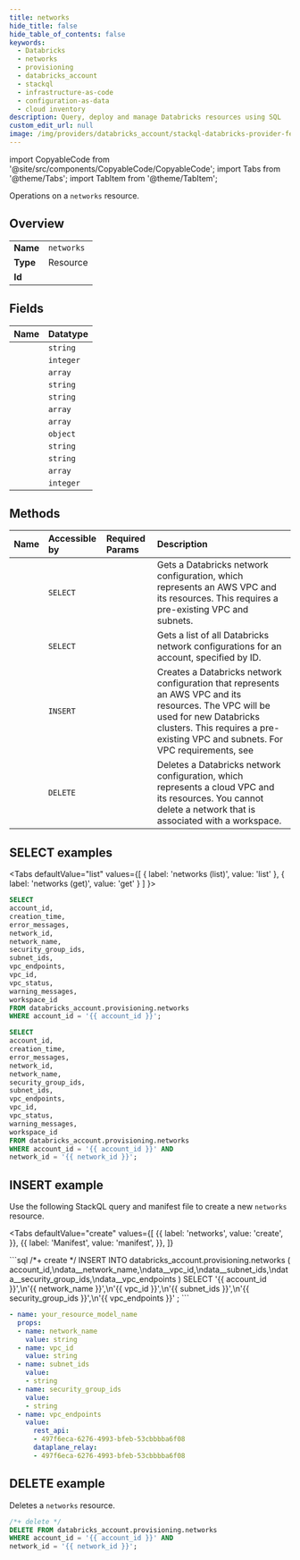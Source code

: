 ```yaml
---
title: networks
hide_title: false
hide_table_of_contents: false
keywords:
  - Databricks
  - networks
  - provisioning
  - databricks_account
  - stackql
  - infrastructure-as-code
  - configuration-as-data
  - cloud inventory
description: Query, deploy and manage Databricks resources using SQL
custom_edit_url: null
image: /img/providers/databricks_account/stackql-databricks-provider-featured-image.png
---
```


import CopyableCode from '@site/src/components/CopyableCode/CopyableCode';
import Tabs from '@theme/Tabs';
import TabItem from '@theme/TabItem';

Operations on a <code>networks</code> resource.  

## Overview
<table><tbody>
<tr><td><b>Name</b></td><td><code>networks</code></td></tr>
<tr><td><b>Type</b></td><td>Resource</td></tr>
<tr><td><b>Id</b></td><td><CopyableCode code="databricks_account.provisioning.networks" /></td></tr>
</tbody></table>

## Fields
| Name | Datatype |
|:-----|:---------|
| <CopyableCode code="account_id" /> | `string` |
| <CopyableCode code="creation_time" /> | `integer` |
| <CopyableCode code="error_messages" /> | `array` |
| <CopyableCode code="network_id" /> | `string` |
| <CopyableCode code="network_name" /> | `string` |
| <CopyableCode code="security_group_ids" /> | `array` |
| <CopyableCode code="subnet_ids" /> | `array` |
| <CopyableCode code="vpc_endpoints" /> | `object` |
| <CopyableCode code="vpc_id" /> | `string` |
| <CopyableCode code="vpc_status" /> | `string` |
| <CopyableCode code="warning_messages" /> | `array` |
| <CopyableCode code="workspace_id" /> | `integer` |

## Methods
| Name | Accessible by | Required Params | Description |
|:-----|:--------------|:----------------|:------------|
| <CopyableCode code="get" /> | `SELECT` | <CopyableCode code="account_id, network_id" /> | Gets a Databricks network configuration, which represents an AWS VPC and its resources.  This requires a pre-existing VPC and subnets. |
| <CopyableCode code="list" /> | `SELECT` | <CopyableCode code="account_id" /> | Gets a list of all Databricks network configurations for an account, specified by ID. |
| <CopyableCode code="create" /> | `INSERT` | <CopyableCode code="account_id" /> | Creates a Databricks network configuration that represents an AWS VPC and its resources. The VPC will be used for new Databricks clusters. This requires a pre-existing VPC and subnets. For VPC requirements, see |
| <CopyableCode code="delete" /> | `DELETE` | <CopyableCode code="account_id, network_id" /> | Deletes a Databricks network configuration, which represents a cloud VPC and its resources. You cannot delete a network that is associated with a workspace. |

## SELECT examples

<Tabs
    defaultValue="list"
    values={[
        { label: 'networks (list)', value: 'list' },
        { label: 'networks (get)', value: 'get' }
    ]
}>
<TabItem value="list">

```sql
SELECT
account_id,
creation_time,
error_messages,
network_id,
network_name,
security_group_ids,
subnet_ids,
vpc_endpoints,
vpc_id,
vpc_status,
warning_messages,
workspace_id
FROM databricks_account.provisioning.networks
WHERE account_id = '{{ account_id }}';
```

</TabItem>
<TabItem value="get">

```sql
SELECT
account_id,
creation_time,
error_messages,
network_id,
network_name,
security_group_ids,
subnet_ids,
vpc_endpoints,
vpc_id,
vpc_status,
warning_messages,
workspace_id
FROM databricks_account.provisioning.networks
WHERE account_id = '{{ account_id }}' AND
network_id = '{{ network_id }}';
```

</TabItem>
</Tabs>

## INSERT example

Use the following StackQL query and manifest file to create a new <code>networks</code> resource.

<Tabs
    defaultValue="create"
    values={[
        {{ label: 'networks', value: 'create', }},
        {{ label: 'Manifest', value: 'manifest', }},
    ]}
>
<TabItem value="create">
```sql
/*+ create */
INSERT INTO databricks_account.provisioning.networks (
account_id,\ndata__network_name,\ndata__vpc_id,\ndata__subnet_ids,\ndata__security_group_ids,\ndata__vpc_endpoints
)
SELECT 
'{{ account_id }}',\n'{{ network_name }}',\n'{{ vpc_id }}',\n'{{ subnet_ids }}',\n'{{ security_group_ids }}',\n'{{ vpc_endpoints }}'
;
```

</TabItem>
<TabItem value="manifest">

```yaml
- name: your_resource_model_name
  props:
  - name: network_name
    value: string
  - name: vpc_id
    value: string
  - name: subnet_ids
    value:
    - string
  - name: security_group_ids
    value:
    - string
  - name: vpc_endpoints
    value:
      rest_api:
      - 497f6eca-6276-4993-bfeb-53cbbbba6f08
      dataplane_relay:
      - 497f6eca-6276-4993-bfeb-53cbbbba6f08

```

</TabItem>
</Tabs>

## DELETE example

Deletes a <code>networks</code> resource.

```sql
/*+ delete */
DELETE FROM databricks_account.provisioning.networks
WHERE account_id = '{{ account_id }}' AND
network_id = '{{ network_id }}';
```
